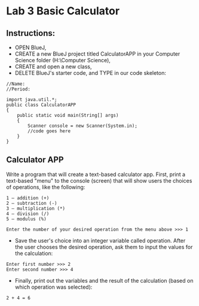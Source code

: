 # Lab 3 Basic Calculator
## Instructions:
- OPEN BlueJ,
- CREATE a new BlueJ project titled CalculatorAPP in your Computer Science folder (H:\Computer Science),
- CREATE and open a new class,
- DELETE BlueJ's starter code, and
TYPE in our code skeleton:
```
//Name:
//Period:

import java.util.*;
public class CalculatorAPP
{
    public static void main(String[] args)
    {
        Scanner console = new Scanner(System.in);
        //code goes here
    }
}
``` 

## Calculator APP
Write a program that will create a text-based calculator app.  First, print a text-based "menu" to the console (screen) that will show users the choices of operations, like the following:
```
1 – addition (+)
2 – subtraction (-)
3 – multiplication (*)
4 – division (/)
5 – modulus (%)
```

`Enter the number of your desired operation from the menu above >>> 1`
- Save the user's choice into an integer variable called operation.  After the user chooses the desired operation, ask them to input the values for the calculation:         

```
Enter first number >>> 2
Enter second number >>> 4
```
- Finally, print out the variables and the result of the calculation (based on which operation was selected):

`2 + 4 = 6`
         
